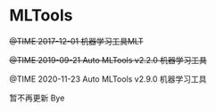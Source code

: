 # MLTools

~~@TIME 2017-12-01 机器学习工具MLT~~

~~@TIME 2019-09-21 Auto MLTools v2.2.0 机器学习工具~~

@TIME 2020-11-23 Auto MLTools v2.9.0 机器学习工具

暂不再更新 Bye
